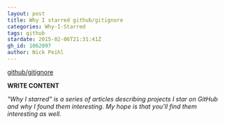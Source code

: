 ```yaml
---
layout: post
title: Why I starred github/gitignore
categories: Why-I-Starred
tags: github
stardate: 2015-02-06T21:31:41Z
gh_id: 1062897
author: Nick Peihl
---
```


[github/gitignore](star.repo.html_url)

**WRITE CONTENT**

*"Why I starred" is a series of articles describing projects I star on GitHub and why I found them interesting. My hope is that you'll find them interesting as well.*

